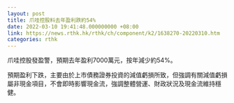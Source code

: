 ```yaml
---
layout: post
title: 爪哇控股料去年盈利跌約54%
date: 2022-03-10 19:41:48.000000000 +08:00
link: https://news.rthk.hk/rthk/ch/component/k2/1638270-20220310.htm
categories: rthk
---
```


爪哇控股發盈警，預期去年盈利7000萬元，按年減少約54%。

預期盈利下跌，主要由於上市債務證券投資的減值虧損所致，但強調有關減值虧損屬非現金項目，不會即時影響現金流，強調整體營運、財政狀況及現金流維持穩健。
